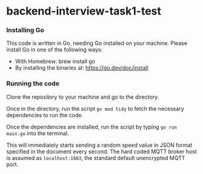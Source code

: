 # backend-interview-task1-test
### Installing Go
This code is written in Go, needing Go installed on your machine. Please install Go in one of the following ways:
 - With Homebrew: brew install go
 - By installing the binaries at: https://go.dev/doc/install

### Running the code
Clone the repository to your machine and go to the directory. 

Once in the directory, run the script ``go mod tidy`` to fetch the necessary dependencies to run the code.

Once the dependencies are installed, run the script by typing ``go run main.go`` into the terminal.

This will immediately starts sending a random speed value in JSON format specified in the document every second. The hard coded MQTT broker host is assumed as ``localhost:1883``, the standard default unencrypted MQTT port.
